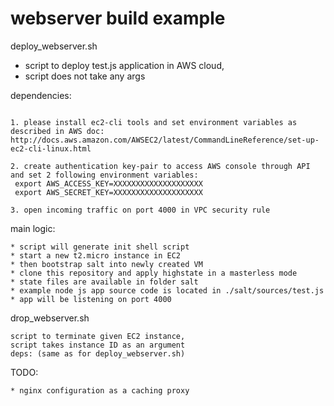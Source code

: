 # webserver build example

deploy_webserver.sh

* script to deploy test.js application in AWS cloud, 
* script does not take any args

dependencies: 
~~~

1. please install ec2-cli tools and set environment variables as described in AWS doc:
http://docs.aws.amazon.com/AWSEC2/latest/CommandLineReference/set-up-ec2-cli-linux.html

2. create authentication key-pair to access AWS console through API and set 2 following environment variables: 
 export AWS_ACCESS_KEY=XXXXXXXXXXXXXXXXXXXX
 export AWS_SECRET_KEY=XXXXXXXXXXXXXXXXXXXX

3. open incoming traffic on port 4000 in VPC security rule 
~~~


main logic: 
~~~
* script will generate init shell script 
* start a new t2.micro instance in EC2 
* then bootstrap salt into newly created VM 
* clone this repository and apply highstate in a masterless mode 
* state files are available in folder salt
* example node js app source code is located in ./salt/sources/test.js 
* app will be listening on port 4000 
~~~


drop_webserver.sh 
~~~
script to terminate given EC2 instance, 
script takes instance ID as an argument
deps: (same as for deploy_webserver.sh)
~~~

TODO: 
~~~
* nginx configuration as a caching proxy 

